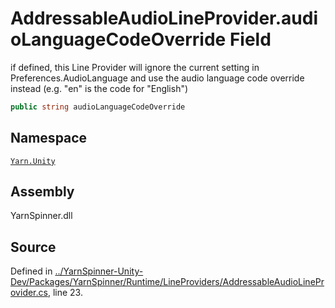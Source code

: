 <!-- This file was generated by a tool. Do not edit this file by hand. -->

# AddressableAudioLineProvider.audioLanguageCodeOverride Field
if defined, this Line Provider will ignore the current setting in Preferences.AudioLanguage
and use the audio language code override instead (e.g. "en" is the code for "English")

```csharp
public string audioLanguageCodeOverride
```



## Namespace
[`Yarn.Unity`](/api/csharp/yarn.unity/README.md)

## Assembly
YarnSpinner.dll

## Source
Defined in [../YarnSpinner-Unity-Dev/Packages/YarnSpinner/Runtime/LineProviders/AddressableAudioLineProvider.cs](https://github.com/YarnSpinnerTool/YarnSpinner-Unity//blob/develop/Runtime/LineProviders/AddressableAudioLineProvider.cs#L23), line 23.
